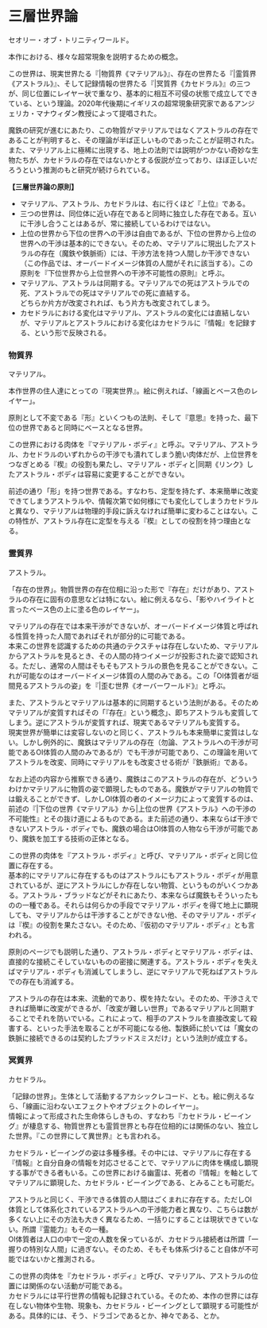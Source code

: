 # 三層世界論
セオリー・オブ・トリニティワールド。

本作における、様々な超常現象を説明するための概念。

この世界は、現実世界たる『|物質界《マテリアル》』、存在の世界たる『|霊質界《アストラル》』、そして記録情報の世界たる『|冥質界《カセドラル》』の三つが、同じ位置にレイヤー状で重なり、基本的に相互不可侵の状態で成立してできている、という理論。2020年代後期にイギリスの超常現象研究家であるアンジェリカ・マナウィダン教授によって提唱された。

魔鉄の研究が進むにあたり、この物質がマテリアルではなくアストラルの存在であることが判明すると、その理論が半ば正しいものであったことが証明された。また、マテリアル上に極稀に出現する、地上の法則では説明がつかない奇妙な生物たちが、カセドラルの存在ではないかとする仮説が立っており、ほぼ正しいだろうという推測のもと研究が続けられている。

**【三層世界論の原則】**
* マテリアル、アストラル、カセドラルは、右に行くほど『上位』である。
* 三つの世界は、同位体に近い存在であると同時に独立した存在である。互いに干渉し合うことはあるが、常に接続しているわけではない。
* 上位の世界から下位の世界への干渉は自由であるが、下位の世界から上位の世界への干渉は基本的にできない。そのため、マテリアルに現出したアストラルの存在（魔鉄や鉄脈術）には、干渉方法を持つ人間しか干渉できない（この作品では、オーバードイメージ体質の人間がそれに該当する）。この原則を『下位世界から上位世界への干渉不可能性の原則』と呼ぶ。
* マテリアル、アストラルは同期する。マテリアルでの死はアストラルでの死、アストラルでの死はマテリアルでの死に直結する。  
どちらか片方が改変されれば、もう片方も改変されてしまう。
* カセドラルにおける変化はマテリアル、アストラルの変化には直結しないが、マテリアルとアストラルにおける変化はカセドラルに『情報』を記録する、という形で反映される。

### 物質界
マテリアル。

本作世界の住人達にとっての『現実世界』。絵に例えれば、「線画とベース色のレイヤー」。

原則として不変である『形』といくつもの法則、そして『意思』を持った、最下位の世界であると同時にベースとなる世界。

この世界における肉体を『マテリアル・ボディ』と呼ぶ。マテリアル、アストラル、カセドラルのいずれからの干渉でも潰れてしまう脆い肉体だが、上位世界をつなぎとめる『楔』の役割も果たし、マテリアル・ボディと|同期《リンク》したアストラル・ボディは容易に変更することができない。

前述の通り「形」を持つ世界である。すなわち、定型を持たず、本来簡単に改変できてしまうアストラルや、情報次第で如何様にでも変化してしまうカセドラルと異なり、マテリアルは物理的手段に訴えなければ簡単に変わることはない。この特性が、アストラル存在に定型を与える『楔』としての役割を持つ理由となる。

### 霊質界
アストラル。

「存在の世界」。物質世界の存在位相に沿った形で『存在』だけがあり、アストラルの存在に固有の意思などは特にない。絵に例えるなら、「影やハイライトと言ったベース色の上に塗る色のレイヤー」。

マテリアルの存在では本来干渉ができないが、オーバードイメージ体質と呼ばれる性質を持った人間であればそれが部分的に可能である。  
本来この世界を認識するための共通のテクスチャは存在しないため、マテリアルからアストラルを見るとき、その人間の持つイメージが投影された姿で認知される。ただし、通常の人間はそもそもアストラルの景色を見ることができない。これが可能なのはオーバードイメージ体質の人間のみである。この「OI体質者が垣間見るアストラルの姿」を『|歪む世界《オーバーワールド》』と呼ぶ。

また、アストラルとマテリアルは基本的に同期するという法則がある。そのためマテリアルが変質すればその「『存在』という概念」、即ちアストラルも変質してしまう。逆にアストラルが変質すれば、現実であるマテリアルも変質する。  
現実世界が簡単には変容しないのと同じく、アストラルも本来簡単に変質はしない。しかし例外的に、魔鉄はマテリアルの存在（勿論、アストラルへの干渉が可能であるOI体質の人間のみであるが）でも干渉が可能であり、この理論を用いてアストラルを改変、同時にマテリアルをも改変させる術が『鉄脈術』である。

なお上述の内容から推察できる通り、魔鉄はこのアストラルの存在が、どういうわけかマテリアルに物質の姿で顕現したものである。魔鉄がマテリアルの物質では鍛えることができず、しかしOI体質の者のイメージ力によって変質するのは、前述の『|下位の世界《マテリアル》から|上位の世界《アストラル》への干渉の不可能性』とその抜け道によるものである。また前述の通り、本来ならば干渉できないアストラル・ボディでも、魔鉄の場合はOI体質の人物なら干渉が可能であり、魔鉄を加工する技術の正体となる。

この世界の肉体を『アストラル・ボディ』と呼び、マテリアル・ボディと同じ位置に存在する。  
基本的にマテリアルに存在するものはアストラルにもアストラル・ボディが用意されているが、逆にアストラルにしか存在しない物質、というものがいくつかある。アストラル・ブラッドなどがそれにあたり、本来ならば魔鉄もそういったものの一種である。それらは何らかの手段でマテリアル・ボディを得て地上に顕現しても、マテリアルからは干渉することができない他、そのマテリアル・ボディは『楔』の役割を果たさない。そのため、『仮初のマテリアル・ボディ』とも言われる。

原則のページでも説明した通り、アストラル・ボディとマテリアル・ボディは、直接的な接続こそしていないものの密接に関連する。アストラル・ボディを失えばマテリアル・ボディも消滅してしまうし、逆にマテリアルで死ねばアストラルでの存在も消滅する。

アストラルの存在は本来、流動的であり、楔を持たない。そのため、干渉さえできれば簡単に改変ができるが、「改変が難しい世界」であるマテリアルと同期することでそれを防いでいる。これによって、相手のアストラルを直接改変して殺害する、といった手法を取ることが不可能になる他、製鉄師に於いては「魔女の鉄脈に接続できるのは契約したブラッドスミスだけ」という法則が成立する。

### 冥質界
カセドラル。

「記録の世界」。生体として活動するアカシックレコード、とも。絵に例えるなら、「線画に沿わないエフェクトやオブジェクトのレイヤー」。  
情報によって形成された生命体らしきもの、すなわち『カセドラル・ビーイング』が棲息する、物質世界とも霊質世界とも存在位相的には関係のない、独立した世界。『この世界にして異世界』とも言われる。

カセドラル・ビーイングの姿は多種多様。その中には、マテリアルに存在する『情報』と自分自身の情報を対応させることで、マテリアルに肉体を構成し顕現する事ができる者もいる。この世界における幽霊は、死者の『情報』を軸としてマテリアルに顕現した、カセドラル・ビーイングである、とみることも可能だ。

アストラルと同じく、干渉できる体質の人間はごくまれに存在する。ただしOI体質として体系化されているアストラルへの干渉能力者と異なり、こちらは数が多くない上にその方法も大きく異なるため、一括りにすることは現状できていない。所謂『霊能力』もその一種。  
OI体質者は人口の中で一定の人数を保っているが、カセドラル接続者は所謂「一握りの特別な人間」に過ぎない。そのため、そもそも体系づけること自体が不可能ではないかと推測される。

この世界の肉体を『カセドラル・ボディ』と呼び、マテリアル、アストラルの位置には関係のない活動が可能である。  
カセドラルには平行世界の情報も記録されている。そのため、本作の世界には存在しない物体や生物、現象も、カセドラル・ビーイングとして顕現する可能性がある。具体的には、そう、ドラゴンであるとか、神々である、とか。